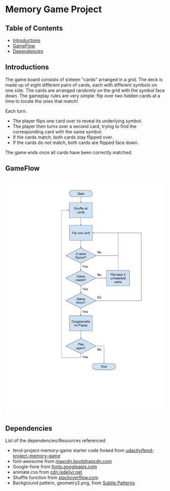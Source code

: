 # Memory Game Project

## Table of Contents

* [Introductions](#introductions)
* [GameFlow](#gameflow)
* [Dependencies](#Dependencies)

## Introductions

The game board consists of sixteen "cards" arranged in a grid. The deck is made up of eight different pairs of cards, each with different symbols on one side. The cards are arranged randomly on the grid with the symbol face down. The gameplay rules are very simple: flip over two hidden cards at a time to locate the ones that match!

Each turn:

* The player flips one card over to reveal its underlying symbol.
* The player then turns over a second card, trying to find the corresponding card with the same symbol.
* If the cards match, both cards stay flipped over.
* If the cards do not match, both cards are flipped face down.

The game ends once all cards have been correctly matched.

## GameFlow

![alt text](doc/OverallGameFlow.jpg?raw=true "Title")

## Dependencies

List of the dependencies/Resources referenced:

* fend-project-memory-game starter code forked from [udacity/fend-project-memory-game](https://github.com/udacity/fend-project-memory-game)
* font-awesome from [maxcdn.bootstrapcdn.com](https://maxcdn.bootstrapcdn.com/font-awesome/4.6.1/css/font-awesome.min.css)
* Google-fone from [fonts.googleapis.com](https://fonts.googleapis.com/css?family=Coda)
* animate.css from [cdn.jsdelivr.net](https://cdn.jsdelivr.net/npm/animate.css@3.5.2/animate.min.css)
* Shuffle function from [stackoverflow.com](http://stackoverflow.com/a/2450976)
* Background pattern, geometry2.png, from [Subtle Patterns](https://www.toptal.com/designers/subtlepatterns/)